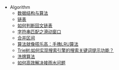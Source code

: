 <!-- _sidebar.md -->

* Algorithm
  * [数据结构与算法](ProjectDocs/algorithm/数据结构与算法.md)  
  * [链表](ProjectDocs/algorithm/链表.md)  
  * [如何判断回文链表](ProjectDocs/algorithm/如何判断回文链表.md)  
  * [字符串匹配之滑动窗口](ProjectDocs/algorithm/滑动窗口思想.md)  
  * [合并区间](ProjectDocs/algorithm/合并区间.md)  
  * [算法就像搭乐高：手撸LRU算法](ProjectDocs/algorithm/算法就像搭乐高：手撸LRU算法.md)  
  * [Trie树:如何实现搜索引擎的搜索关键词提示功能？](/ProjectDocs/algorithm/Trie树：如何实现搜索引擎的搜索关键词提示功能？.md)
  * [洗牌算法](ProjectDocs/algorithm/洗牌算法.md)
  * [如何高效解决接雨水问题](ProjectDocs/algorithm/如何高效解决接雨水问题.md)
